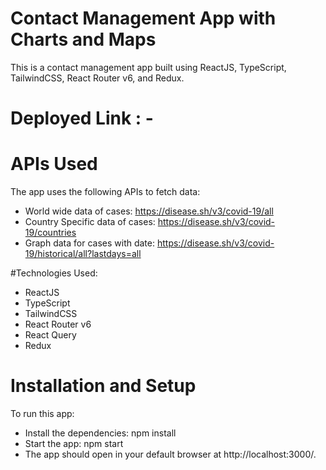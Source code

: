 # Contact Management App with Charts and Maps
This is a contact management app built using ReactJS, TypeScript, TailwindCSS, React Router v6, and Redux. 

# Deployed Link : - 

# APIs Used
The app uses the following APIs to fetch data:

- World wide data of cases: https://disease.sh/v3/covid-19/all
- Country Specific data of cases: https://disease.sh/v3/covid-19/countries
- Graph data for cases with date: https://disease.sh/v3/covid-19/historical/all?lastdays=all

#Technologies Used:
- ReactJS
- TypeScript
- TailwindCSS
- React Router v6
- React Query
- Redux
# Installation and Setup
To run this app:
- Install the dependencies: npm install
- Start the app: npm start 
- The app should open in your default browser at http://localhost:3000/.


